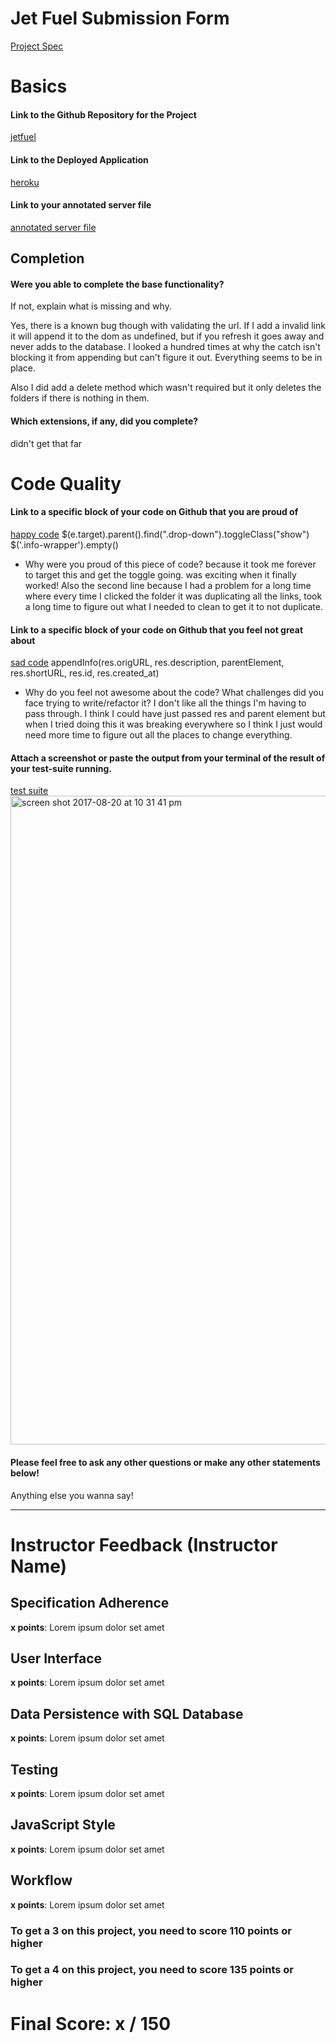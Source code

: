 # Jet Fuel Submission Form

[Project Spec](http://frontend.turing.io/projects/jet-fuel.html)

# Basics

#### Link to the Github Repository for the Project
[jetfuel](https://github.com/buji405/jet-fuel)

#### Link to the Deployed Application
[heroku](https://ciaras-jetfuel.herokuapp.com/)

#### Link to your annotated server file
[annotated server file](https://github.com/buji405/jet-fuel/blob/0a0fa18239f2247b0140f385fb6c11120b26c690/backend/server.js)

## Completion

#### Were you able to complete the base functionality?

If not, explain what is missing and why.

Yes, there is a known bug though with validating the url. 
If I add a invalid link it will append it to the dom as undefined, but if you refresh 
it goes away and never adds to the database. I looked a hundred times at why the catch 
isn't blocking it from appending but can't figure it out. Everything seems to be in place. 

Also I did add a delete method which wasn't required but it only deletes the folders if there is nothing in them. 

#### Which extensions, if any, did you complete?
didn't get that far

# Code Quality

#### Link to a specific block of your code on Github that you are proud of
[happy code]()
$(e.target).parent().find(".drop-down").toggleClass("show") 
$('.info-wrapper').empty()

* Why were you proud of this piece of code?
because it took me forever to target this and get the toggle going. was exciting when it finally worked! 
Also the second line because I had a problem for a long time where every time I clicked the folder it was 
duplicating all the links, took a long time to figure out what I needed to clean to get it to not duplicate. 

#### Link to a specific block of your code on Github that you feel not great about
[sad code]()
appendInfo(res.origURL, res.description, parentElement, res.shortURL, res.id, res.created_at)

* Why do you feel not awesome about the code? What challenges did you face trying to write/refactor it?
I don't like all the things I'm having to pass through. I think I could have just passed res and parent element 
but when I tried doing this it was breaking everywhere so I think I just would need more time to figure out all the 
places to change everything. 

#### Attach a screenshot or paste the output from your terminal of the result of your test-suite running.

[test suite]()
<img width="1038" alt="screen shot 2017-08-20 at 10 31 41 pm" src="https://user-images.githubusercontent.com/18603030/29503701-74be8d74-85f7-11e7-867d-6301ae206630.png">

#### Please feel free to ask any other questions or make any other statements below!

Anything else you wanna say!

-----


# Instructor Feedback (Instructor Name)

## Specification Adherence

**x points**: Lorem ipsum dolor set amet

## User Interface

**x points**: Lorem ipsum dolor set amet

## Data Persistence with SQL Database

**x points**: Lorem ipsum dolor set amet

## Testing

**x points**: Lorem ipsum dolor set amet

## JavaScript Style

**x points**: Lorem ipsum dolor set amet

## Workflow

**x points**: Lorem ipsum dolor set amet


### To get a 3 on this project, you need to score 110 points or higher
### To get a 4 on this project, you need to score 135 points or higher

# Final Score: x / 150
